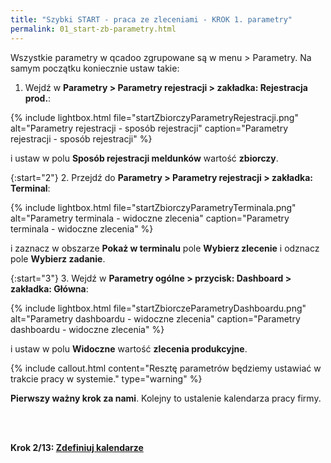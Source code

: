 ```yaml
---
title: "Szybki START - praca ze zleceniami - KROK 1. parametry"
permalink: 01_start-zb-parametry.html 
---
```


Wszystkie parametry w qcadoo zgrupowane są w menu > Parametry. Na samym początku koniecznie ustaw takie:


1. Wejdź w **Parametry > Parametry rejestracji > zakładka: Rejestracja prod.**:

{% include lightbox.html file="startZbiorczyParametryRejestracji.png" alt="Parametry rejestracji - sposób rejestracji" caption="Parametry rejestracji - sposób rejestracji" %}

i ustaw w polu **Sposób rejestracji meldunków** wartość **zbiorczy**.

{:start="2"}
2. Przejdź do **Parametry > Parametry rejestracji > zakładka: Terminal**:

{% include lightbox.html file="startZbiorczyParametryTerminala.png" alt="Parametry terminala - widoczne zlecenia" caption="Parametry terminala - widoczne zlecenia" %}

i zaznacz w obszarze **Pokaż w terminalu** pole **Wybierz zlecenie** i odznacz pole **Wybierz zadanie**.

{:start="3"}
3. Wejdź w **Parametry ogólne > przycisk: Dashboard > zakładka: Główna**:

{% include lightbox.html file="startZbiorczeParametryDashboardu.png" alt="Parametry dashboardu - widoczne zlecenia" caption="Parametry dashboardu - widoczne zlecenia" %}

i ustaw w polu **Widoczne** wartość **zlecenia produkcyjne**.

{% include callout.html content="Resztę parametrów będziemy ustawiać w trakcie pracy w systemie." type="warning" %}

**Pierwszy ważny krok za nami**. Kolejny to ustalenie kalendarza pracy firmy.

<br/>
<br/>

**Krok 2/13: [Zdefiniuj kalendarze](/02_start-zb-kalendarz)**